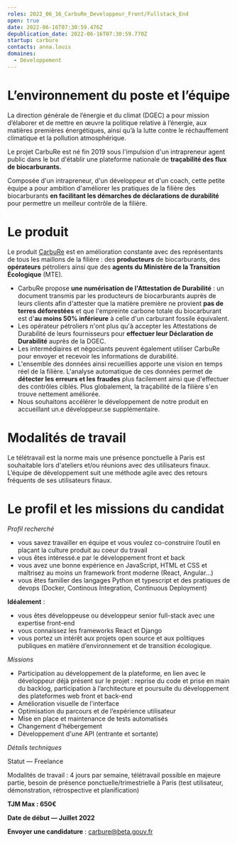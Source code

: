 ```yaml
---
roles: 2022_06_16_CarbuRe_Developpeur_Front/Fullstack_End
open: true
date: 2022-06-16T07:30:59.476Z
depublication_date: 2022-06-16T07:30:59.770Z
startup: carbure
contacts: anna.louis
domaines:
  - Développement
---
```

# [](https://github.com/betagouv/beta.gouv.fr/blob/master/content/_jobs/2020-07-29-CARBURE_DeveloppeurFrontEnd.md#lenvironnement-du-poste-et-l%C3%A9quipe)L’environnement du poste et l’équipe

La direction générale de l’énergie et du climat (DGEC) a pour mission d’élaborer et de mettre en œuvre la politique relative à l’énergie, aux matières premières énergétiques, ainsi qu’à la lutte contre le réchauffement climatique et la pollution atmosphérique.

Le projet CarbuRe est né fin 2019 sous l'impulsion d'un intrapreneur agent public dans le but d'établir une plateforme nationale de **traçabilité des flux de biocarburants.**

Composée d'un intrapreneur, d'un développeur et d'un coach, cette petite équipe a pour ambition d'améliorer les pratiques de la filière des biocarburants **en facilitant les démarches de déclarations de durabilité** pour permettre un meilleur contrôle de la filière.

# [](https://github.com/betagouv/beta.gouv.fr/blob/master/content/_jobs/2020-07-29-CARBURE_DeveloppeurFrontEnd.md#le-produit)Le produit

Le produit [CarbuRe](https://carbure.beta.gouv.fr/) est en amélioration constante avec des représentants de tous les maillons de la filière : des **producteurs** de biocarburants, des **opérateurs** pétroliers ainsi que des **agents du Ministère de la Transition Écologique** (MTE).

* CarbuRe propose **une numérisation de l'Attestation de Durabilité** : un document transmis par les producteurs de biocarburants auprès de leurs clients afin d'attester que la matière première ne provient **pas de terres déforestées** et que l'empreinte carbone totale du biocarburant est d'**au moins 50% inférieure** à celle d'un carburant fossile équivalent.
* Les opérateur pétroliers n'ont plus qu'à accepter les Attestations de Durabilité de leurs fournisseurs pour **effectuer leur Déclaration de Durabilité** auprès de la DGEC.
* Les intermédiaires et négociants peuvent également utiliser CarbuRe pour envoyer et recevoir les informations de durabilité.
* L'ensemble des données ainsi recueillies apporte une vision en temps réel de la filière. L'analyse automatique de ces données permet de **détecter les erreurs et les fraudes** plus facilement ainsi que d'effectuer des contrôles ciblés. Plus globalement, la traçabilité de la filière s'en trouve nettement améliorée.
* Nous souhaitons accélérer le développement de notre produit en accueillant un.e développeur.se supplémentaire.

# [](https://github.com/betagouv/beta.gouv.fr/blob/master/content/_jobs/2020-07-29-CARBURE_DeveloppeurFrontEnd.md#modalit%C3%A9s-de-travail)Modalités de travail

Le télétravail est la norme mais une présence ponctuelle à Paris est souhaitable lors d'ateliers et/ou réunions avec des utilisateurs finaux. L’équipe de développement suit une méthode agile avec des retours fréquents de ses utilisateurs finaux.

# [](https://github.com/betagouv/beta.gouv.fr/blob/master/content/_jobs/2020-07-29-CARBURE_DeveloppeurFrontEnd.md#le-profil-et-les-missions-du-candidat)Le profil et les missions du candidat

*Profil recherché*

* vous savez travailler en équipe et vous voulez co-construire l’outil en plaçant la culture produit au coeur du travail
* vous êtes intéressé.e par le développement front et back
* vous avez une bonne expérience en JavaScript, HTML et CSS et maîtrisez au moins un framework front moderne (React, Angular...)
* vous êtes familier des langages Python et typescript et des pratiques de devops (Docker, Continous Integration, Continuous Deployment)

**Idéalement** :

* vous êtes développeuse ou développeur senior full-stack avec une expertise front-end
* vous connaissez les frameworks React et Django
* vous portez un intérêt aux projets open source et aux politiques publiques en matière d’environnement et de transition écologique.

*Missions*

* Participation au développement de la plateforme, en lien avec le développeur déjà présent sur le projet : reprise du code et prise en main du backlog, participation à l’architecture et poursuite du développement des plateformes web front et back-end
* Amélioration visuelle de l'interface
* Optimisation du parcours et de l’expérience utilisateur
* Mise en place et maintenance de tests automatisés
* Changement d'hébergement
* Développement d'une API (entrante et sortante)

*Détails techniques*

Statut — Freelance

Modalités de travail : 4 jours par semaine, télétravail possible en majeure partie, besoin de présence ponctuelle/trimestrielle à Paris (test utilisateur, démonstration, rétrospective et planification)

**TJM Max : 650€**

**Date de début — Juillet 2022**

**Envoyer une candidature** : [carbure@beta.gouv.fr](mailto:carbure@beta.gouv.fr)